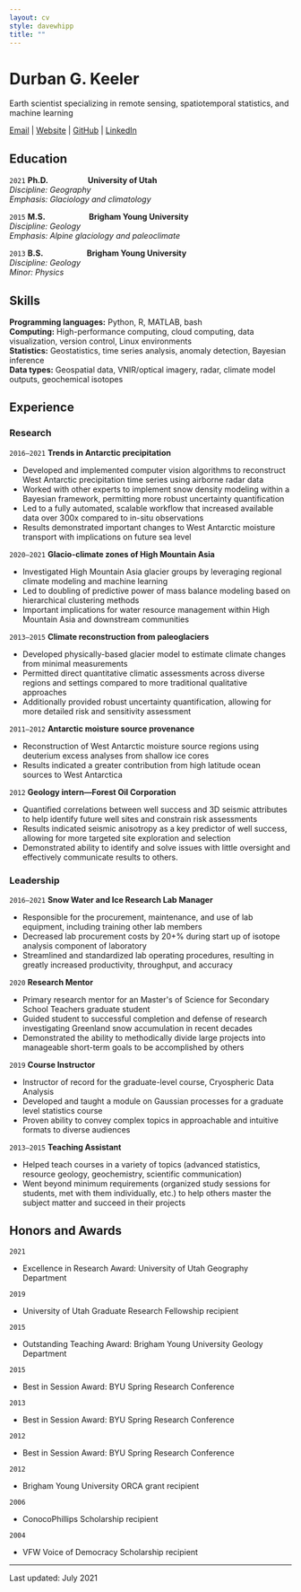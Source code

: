 ```yaml
---
layout: cv
style: davewhipp
title: ""
---
```


# Durban G. Keeler

Earth scientist specializing in remote sensing, spatiotemporal statistics, and machine learning

[Email](durban.keeler@gmail.com) \| [Website](https://durbank.github.io/) \| [GitHub](https://github.com/durbank) \| [LinkedIn](www.linkedin.com/in/durbank)

<!-- Email: [durban.keeler@gmail.com](durban.keeler@gmail.com) &ensp;\| Website: [https://durbank.github.io/](https://durbank.github.io/) \
Github: [https://github.com/durbank](https://github.com/durbank) \| LinkedIn: [www.linkedin.com/in/durbank](www.linkedin.com/in/durbank) -->

<!-- ## Objective

A _[insert job-specific descriptor]_ position where I can leverage my experience in Earth Sciences, remote sensing, and machine learning. -->

## Education

`2021`
**Ph.D.** &emsp;&emsp;&emsp;&emsp;&ensp; **University of Utah**\
*Discipline: Geography*\
*Emphasis: Glaciology and climatology*

`2015`
**M.S.** &emsp;&emsp;&emsp;&emsp;&emsp; **Brigham Young University**\
*Discipline: Geology*\
*Emphasis: Alpine glaciology and paleoclimate*

`2013`
**B.S.** &emsp;&emsp;&emsp;&emsp;&emsp; **Brigham Young University**\
*Discipline: Geology*\
*Minor: Physics*

## Skills

**Programming languages:** Python, R, MATLAB, bash \
**Computing:** High-performance computing, cloud computing, data visualization, version control, Linux environments \
**Statistics:** Geostatistics, time series analysis, anomaly detection, Bayesian inference \
**Data types:** Geospatial data, VNIR/optical imagery, radar, climate model outputs, geochemical isotopes

## Experience

### Research

`2016–2021`
**Trends in Antarctic precipitation**

- Developed and implemented computer vision algorithms to reconstruct West Antarctic precipitation time series using airborne radar data
- Worked with other experts to implement snow density modeling within a Bayesian framework, permitting more robust uncertainty quantification
- Led to a fully automated, scalable workflow that increased available data over 300x compared to in-situ observations
- Results demonstrated important changes to West Antarctic moisture transport with implications on future sea level
<!-- - Collaboratively worked with experts from other fields, resulting in 5 article submissions -->

`2020–2021`
**Glacio-climate zones of High Mountain Asia**

- Investigated High Mountain Asia glacier groups by leveraging regional climate modeling and machine learning
- Led to doubling of predictive power of mass balance modeling based on hierarchical clustering methods
- Important implications for water resource management within High Mountain Asia and downstream communities

<!-- `2016`
**Glacier melt and hydrology modeling:**
Blah blah blah.
More blah.
- Dynamic modeling of energy exchange and  -->

`2013–2015`
**Climate reconstruction from paleoglaciers**

- Developed physically-based glacier model to estimate climate changes from minimal measurements
- Permitted direct quantitative climatic assessments across diverse regions and settings compared to more traditional qualitative approaches
- Additionally provided robust uncertainty quantification, allowing for more detailed risk and sensitivity assessment

`2011–2012`
**Antarctic moisture source provenance**

- Reconstruction of West Antarctic moisture source regions using deuterium excess analyses from shallow ice cores
- Results indicated a greater contribution from high latitude ocean sources to West Antarctica

`2012`
**Geology intern—Forest Oil Corporation**

- Quantified correlations between well success and 3D seismic attributes to help identify future well sites and constrain risk assessments
- Results indicated seismic anisotropy as a key predictor of well success, allowing for more targeted site exploration and selection
- Demonstrated ability to identify and solve issues with little oversight and effectively communicate results to others.

### Leadership

`2016–2021`
**Snow Water and Ice Research Lab Manager**

- Responsible for the procurement, maintenance, and use of lab equipment, including training other lab members
- Decreased lab procurement costs by 20+% during start up of isotope analysis component of laboratory
- Streamlined and standardized lab operating procedures, resulting in greatly increased productivity, throughput, and accuracy

`2020`
**Research Mentor**

- Primary research mentor for an Master's of Science for Secondary School Teachers graduate student
- Guided student to successful completion and defense of research investigating Greenland snow accumulation in recent decades
- Demonstrated the ability to methodically divide large projects into manageable short-term goals to be accomplished by others

`2019`
**Course Instructor**

- Instructor of record for the graduate-level course, Cryospheric Data Analysis
- Developed and taught a module on Gaussian processes for a graduate level statistics course
- Proven ability to convey complex topics in approachable and intuitive formats to diverse audiences

`2013–2015`
**Teaching Assistant**

- Helped teach courses in a variety of topics (advanced statistics, resource geology, geochemistry, scientific communication)
- Went beyond minimum requirements (organized study sessions for students, met with them individually, etc.) to help others master the subject matter and succeed in their projects
<!-- - Proven ability to work patiently and empathically with individuals and groups. -->

## Honors and Awards

`2021`
- Excellence in Research Award: University of Utah Geography Department

`2019`
- University of Utah Graduate Research Fellowship recipient

`2015`
- Outstanding Teaching Award: Brigham Young University Geology Department

`2015`
- Best in Session Award: BYU Spring Research Conference

`2013`
- Best in Session Award: BYU Spring Research Conference

`2012`
- Best in Session Award: BYU Spring Research Conference

`2012`
- Brigham Young University ORCA grant recipient

`2006`
- ConocoPhillips Scholarship recipient

`2004`
- VFW Voice of Democracy Scholarship recipient

---
Last updated: July 2021
